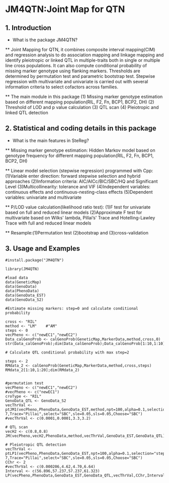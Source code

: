 # JM4QTN:Joint Map for QTN
## 1. Introduction

* What is the package JM4QTN?

** Joint Mapping for QTN, it combines composite interval mapping(CIM) and regression analysis to do association mapping and linkage mapping and identify pleiotropic or linked QTL in multiple-traits both in single or multiple line cross populations. It can also compute conditional probability of missing marker genotype using flanking markers. Thresholds are determined by permutation test and parametric bootstrap test. Stepwise regression with multivariate and univariate is carried out with several information criteria to select cofactors across families.

** The main module in this package
(1) Missing marker genotype estimation based on different mapping population(RIL, F2, Fn, BCP1, BCP2, DH)
(2) Threshold of LOD and p value calculation
(3) QTL scan
(4) Pleiotropic and linked QTL detection

## 2. Statistical and coding details in this package

* What is the main features in SteReg?

** Missing marker genotype estimation: Hidden Markov model based on genotype frequency for different mapping population(RIL, F2, Fn, BCP1, BCP2, DH)

** Linear model selection (stepwise regression) programmed with Cpp: (1)Variable enter direction: forward stepwise selection and hybrid approaches (2)Information criteria: AIC/AICc/BIC/SBC/HQ and Significant Level (3)Multicollinearity: tolerance and VIF (4)Independent variables: continuous effects and continuous-nesting-class effects (5)Dependent variables: univariate and multivariate

** P/LOD value calculation(likelihood ratio test): (1)F test for univariate based on full and reduced linear models (2)Approximate F test for multivariate based on Wilks' lambda, Pillai’s' Trace and Hotelling-Lawley Trace with full and reduced linear models

** Resample:(1)Permutation test (2)bootstrap and (3)cross-validation

## 3. Usage and Examples
	#install.package("JM4QTN")
	
	library(JM4QTN)
	
	#load data
	data(GeneticMap)
	data(GenoData)
	data(PhenoData)
	data(GenoData_EST)
	data(GenoData_S2)
	
	#Estimate missing markers: step=0 and calculate conditional probability

	cross <- "RIL"
	method <- "LM"    #"AM"
	steps <- 0
	vecPheno <- c("newEC1","newEC2")
	Data_calGenoProb <- calGenoProb(GeneticMap,MarkerData,method,cross,0)
	str(Data_calGenoProb);dim(Data_calGenoProb);Data_calGenoProb[1:10,1:10]

	# Calculate QTL conditional probability with max step=2
	
	steps <- 2
	RMdata_2 <- calGenoProb(GeneticMap,MarkerData,method,cross,steps)
	RMdata_2[1:10,1:20];dim(RMdata_2)

	
	#permutation test
	vecPheno <- c("newEC1","newEC2")
	#vecPheno <- c("newEC1")
	croType <- "RIL"
	GenoData_QTL <- GenoData_S2
	vecThrVal <- ptJM1(vecPheno,PhenoData,GenoData_EST,method,npt=100,alpha=0.1,selection="stepwise",tolerance=1e-7,Trace="Pillai",select="SBC",sle=0.05,sls=0.05,Choose="SBC")
	#vecThrVal <- c(0.0001,0.0001,3.3,3.2)
	
	# QTL scan
	vecH2 <- c(0.8,0.8)
	JM(vecPheno,vecH2,PhenoData,method,vecThrVal,GenoData_EST,GenoData_QTL)
	
	# Pleiotropic QTL detection
	vecThrVal <- ptLP1(vecPheno,PhenoData,GenoData_EST,npt=100,alpha=0.1,selection="stepwise",tolerance=1e-7,Trace="Pillai",select="SBC",sle=0.05,sls=0.05,Choose="SBC")
	CChr <- 2
	#vecThrVal <- c(0.000206,4.62,4.70,6.64)
	Interval <- c(56.896,57.237,57.237,61.323)
	LP(vecPheno,PhenoData,GenoData_EST,GenoData_QTL,vecThrVal,CChr,Interval,nPB=200,alpha=0.05)

